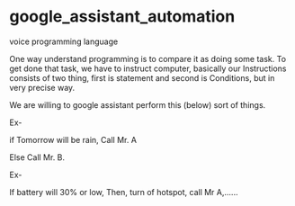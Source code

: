 # google_assistant_automation
voice programming language


One way understand programming is to compare it as doing some task.
To get done that task, we have to instruct computer, basically our
Instructions consists of two thing, first is statement and second is 
Conditions, but in very precise way.

We are willing to google assistant perform this (below) sort of things.

Ex-

if 
       Tomorrow will be rain,
       Call Mr. A

Else
        Call Mr.  B. 
        
        


Ex-

If battery will 30% or low,
Then, turn of hotspot, call Mr A,......




